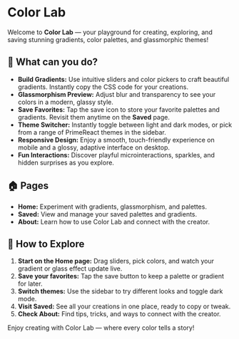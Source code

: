 # Color Lab

Welcome to **Color Lab** — your playground for creating, exploring, and saving stunning gradients, color palettes, and glassmorphic themes!

## 🎨 What can you do?

- **Build Gradients:** Use intuitive sliders and color pickers to craft beautiful gradients. Instantly copy the CSS code for your creations.
- **Glassmorphism Preview:** Adjust blur and transparency to see your colors in a modern, glassy style.
- **Save Favorites:** Tap the save icon to store your favorite palettes and gradients. Revisit them anytime on the **Saved** page.
- **Theme Switcher:** Instantly toggle between light and dark modes, or pick from a range of PrimeReact themes in the sidebar.
- **Responsive Design:** Enjoy a smooth, touch-friendly experience on mobile and a glossy, adaptive interface on desktop.
- **Fun Interactions:** Discover playful microinteractions, sparkles, and hidden surprises as you explore.

## 🏠 Pages

- **Home:** Experiment with gradients, glassmorphism, and palettes.
- **Saved:** View and manage your saved palettes and gradients.
- **About:** Learn how to use Color Lab and connect with the creator.

## 🚀 How to Explore

1. **Start on the Home page:** Drag sliders, pick colors, and watch your gradient or glass effect update live.
2. **Save your favorites:** Tap the save button to keep a palette or gradient for later.
3. **Switch themes:** Use the sidebar to try different looks and toggle dark mode.
4. **Visit Saved:** See all your creations in one place, ready to copy or tweak.
5. **Check About:** Find tips, tricks, and ways to connect with the creator.

Enjoy creating with Color Lab — where every color tells a story!
